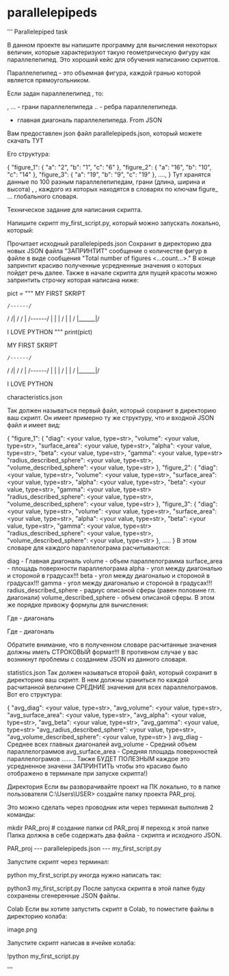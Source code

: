 # parallelepipeds

'''
Parallelepiped task

В данном проекте вы напишите программу для вычисления некоторых величин, которые характеризуют такую геометрическую фигуру как параллелепипед. Это хороший кейс для обучения написанию скриптов.

Параллелепипед - это объемная фигура, каждой гранью которой является прямоугольником.

Если задан параллелепипед 
, то:

, 
 ... - грани параллелепипеда
 .. - ребра параллелепипеда.
 - главная диагональ параллелепипеда.
From JSON

Вам предоставлен json файл parallelepipeds.json, который можете скачать ТУТ

Его структура:

{
    "figure_1": {
        "a": "2",
        "b": "1",
        "c": "6"
    },
    "figure_2": {
        "a": "16",
        "b": "10",
        "c": "14"
    },
    "figure_3": {
        "a": "19",
        "b": "9",
        "c": "19"
    },
    ....,
}
Тут хранятся данные по 100 разным параллелепипедам, грани (длина, ширина и высота) , ,  каждого из которых находятся в словарях по ключам figure_ ... глобального словаря.

Техническое задание для написания скрипта.

Напишите скрипт my_first_script.py, который можно запускать локально, который:

Прочитает исходный parallelepipeds.json
Сохранит в директорию два новых JSON файла
"ЗАПРИНТИТ" сообщение о количестве фигур в файле в виде сообщения "Total number of figures <...count...>."
В конце запринтит красиво полученные усредненные значения о которых пойдет речь далее.
Также в начале скрипта для пущей красоты можно запринтить строчку которая написана ниже:


pict = """
MY FIRST SKRIPT

    /------/
   /      /|
  /      / |
 /------/  |
 |      |  /
 |      | /
 |______|/

I LOVE PYTHON
"""
print(pict)
     
MY FIRST SKRIPT

    /------/ 
   /      /|
  /      / |
 /------/  |
 |      |  /
 |      | / 
 |______|/

I LOVE PYTHON

characteristics.json

Так должен называться первый файл, который сохранит в директорию ваш скрипт. Он имеет примерно ту же структуру, что и входной JSON файл и имеет вид:

{
    "figure_1": {
        "diag": <your value, type=str>,
        "volume": <your value, type=str>,
        "surface_area": <your value, type=str>,
        "alpha": <your value, type=str>,
        "beta": <your value, type=str>,
        "gamma": <your value, type=str>
        "radius_described_sphere": <your value, type=str>,
        "volume_described_sphere": <your value, type=str>
    },
    "figure_2": {
        "diag": <your value, type=str>,
        "volume": <your value, type=str>,
        "surface_area": <your value, type=str>,
        "alpha": <your value, type=str>,
        "beta": <your value, type=str>,
        "gamma": <your value, type=str>
        "radius_described_sphere": <your value, type=str>,
        "volume_described_sphere": <your value, type=str>
    },
    "figure_3": {
        "diag": <your value, type=str>,
        "volume": <your value, type=str>,
        "surface_area": <your value, type=str>,
        "alpha": <your value, type=str>,
        "beta": <your value, type=str>,
        "gamma": <your value, type=str>
        "radius_described_sphere": <your value, type=str>,
        "volume_described_sphere": <your value, type=str>
    },
    .....
}
В этом словаре для каждого параллелограма расчитываются:

diag - Главная диагональ
volume - объем параллелограмма
surface_area - площадь поверхности параллелограма
alpha - угол между диагональю и стороной  в градусах!!!
beta - угол между диагональю и стороной  в градусах!!!
gamma - угол между диагональю и стороной  в градусах!!!
radius_described_sphere - радиус описаной сферы (равен половине гл. диагонали)
volume_described_sphere - объем описаной сферы.
В этом же порядке привожу формулы для вычисления:




 
 Где  - диагональ

 

 

 
 Где  - диагональ

 

Обратите внимание, что в полученном словаре расчитанные значения должны иметь СТРОКОВЫЙ формат!!! В противном случае у вас возникнут проблемы с созданием JSON из данного словаря.

statistics.json
Так должен называться второй файл, который сохранит в директорию ваш скрипт. В нем должны храниться по каждой расчитанной величине СРЕДНИЕ значения для всех параллелограмов. Вот его структура:

{
        "avg_diag": <your value, type=str>,
        "avg_volume": <your value, type=str>,
        "avg_surface_area": <your value, type=str>,
        "avg_alpha": <your value, type=str>,
        "avg_beta": <your value, type=str>,
        "avg_gamma": <your value, type=str>
        "avg_radius_described_sphere": <your value, type=str>,
        "avg_volume_described_sphere": <your value, type=str>
}
avg_diag - Среднее всех главных диагоналей
avg_volume - Средний объем параллелограммов
avg_surface_area - Средняя площадь поверхностей параллелограмов
........
Также БУДЕТ ПОЛЕЗНЫМ каждое это усредненное значени ЗАПРИНТИТЬ чтобы это красиво было отображено в терминале при запуске скрипта!)

Директория
Если вы разворачивайте проект на ПК локально, то в папке пользователя  C:\Users\USER> создайте папку проекта PAR_proj.

Это можно сделать через проводник или через терминал выполнив 2 команды:

mkdir PAR_proj   # создание папки
cd PAR_proj      # переход к этой папке
Папка должна в себе содержать два файла - скрипта и исходного JSON.

PAR_proj
--- parallelepipeds.json
--- my_first_script.py

Запустите скрипт через терминал:

python my_first_script.py
иногда нужно написать так:

python3 my_first_script.py
После запуска скрипта в этой папке буду сохранены сгенеренные JSON файлы.

Colab
Если вы хотите запустить скрипт в Colab, то поместите файлы в директорию колаба:

image.png

Запустите скрипт написав в ячейке колаба:

!python my_first_script.py

'''
